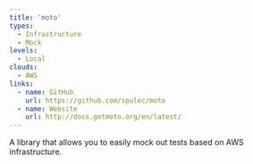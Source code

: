 ```yaml
---
title: 'moto'
types:
  - Infrastructure
  - Mock
levels:
  - Local
clouds:
  - AWS
links:
  - name: GitHub
    url: https://github.com/spulec/moto
  - name: Website
    url: http://docs.getmoto.org/en/latest/
---
```


A library that allows you to easily mock out tests based on AWS infrastructure.